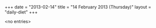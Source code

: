 +++
date = "2013-02-14"
title = "14 February 2013 (Thursday)"
layout = "daily-diet"
+++


\<no entries\>
